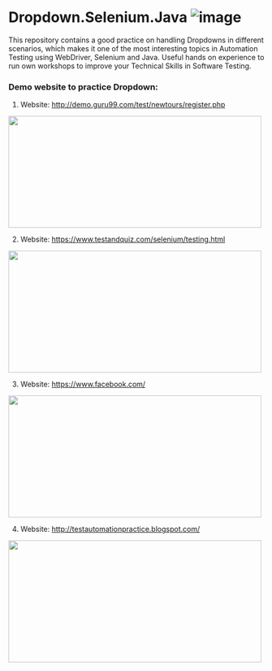 
# Dropdown.Selenium.Java   ![image](https://avatars0.githubusercontent.com/u/983927?v=3&s=80)

This repository contains a good practice on handling Dropdowns in different scenarios, which makes it one of the most interesting topics in Automation Testing using WebDriver, Selenium and Java. Useful hands on experience to run own workshops to improve your Technical Skills in Software Testing.

### Demo website to practice Dropdown:

1. Website: http://demo.guru99.com/test/newtours/register.php
<img src="https://user-images.githubusercontent.com/43299285/74765606-d965bd80-527b-11ea-8581-e6d11aa82429.png" height="220" width="498">

2. Website: https://www.testandquiz.com/selenium/testing.html
<img src="https://user-images.githubusercontent.com/43299285/74767341-9b1dcd80-527e-11ea-8c02-5265db351af5.png" height="240" width="498">

3. Website: https://www.facebook.com/
<img src="https://user-images.githubusercontent.com/43299285/74767642-25663180-527f-11ea-807c-39f1a961fdd2.png" height="240" width="498">

4. Website: http://testautomationpractice.blogspot.com/
<img src="https://user-images.githubusercontent.com/43299285/74768198-1338c300-5280-11ea-9920-6feaad5934f5.png" height="240" width="498">
